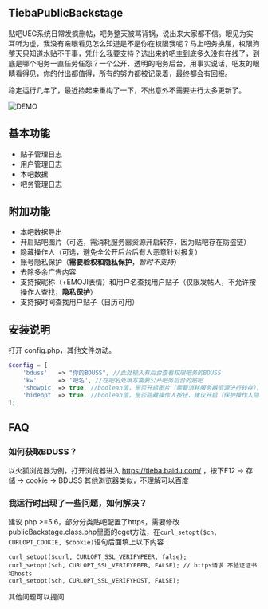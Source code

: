 ## TiebaPublicBackstage

贴吧UEG系统日常发疯删帖，吧务整天被骂背锅，说出来大家都不信。眼见为实耳听为虚，我没有亲眼看见怎么知道是不是你在权限我呢？马上吧务换届，权限狗整天只知道水贴不干事，凭什么我要支持？选出来的吧主到底多久没有在线了，到底是哪个吧务一直任劳任怨？一个公开、透明的吧务后台，用事实说话，吧友的眼睛看得见，你的付出都值得，所有的努力都被记录着，最终都会有回报。

稳定运行几年了，最近捡起来重构了一下，不出意外不需要进行太多更新了。

![DEMO](https://imgsa.baidu.com/forum/w%3D580/sign=c374e4518f26cffc692abfba89004a7d/e20d610ed9f9d72a146882d5d92a2834359bbba9.jpg '运行界面详情')

## 基本功能

- 贴子管理日志
- 用户管理日志
- 本吧数据
- 吧务管理日志

## 附加功能
- 本吧数据导出
- 开启贴吧图片（可选，需消耗服务器资源开启转存，因为贴吧存在防盗链）
- 隐藏操作人（可选，避免全公开后台后有人恶意针对报复）
- 账号隐私保护（**需要验权和隐私保护**，*暂时不支持*）
- 去除多余广告内容
- 支持按昵称（+EMOJI表情）和用户名查找用户贴子（仅限发帖人，不允许按操作人查找，**隐私保护**）
- 支持按时间查找用户贴子（日历可用）
## 安装说明
打开 config.php，其他文件勿动。
```php
$config = [
    'bduss'   => "你的BDUSS", //此处输入有后台查看权限吧务的BDUSS
    'kw'      => '吧名', //在吧名处填写需要公开吧务后台的贴吧
    'showpic' => true, //boolean值，是否开启图片（需要消耗服务器资源进行转存），根据服务器情况，可关闭
    'hideopt' => true, //boolean值，是否隐藏操作人按钮，建议开启（保护操作人隐私）
];

```

## FAQ

### 如何获取BDUSS？
以火狐浏览器为例，打开浏览器进入 https://tieba.baidu.com/ ，按下F12  -> 存储 -> cookie -> BDUSS
其他浏览器类似，不理解可以百度

### 我运行时出现了一些问题，如何解决？

建议 php >=5.6，部分分类贴吧配置了https，需要修改publicBackstage.class.php里面的cget方法，在`curl_setopt($ch, CURLOPT_COOKIE, $cookie)`语句后面填上以下内容：
```
curl_setopt($curl, CURLOPT_SSL_VERIFYPEER, false);
curl_setopt($ch, CURLOPT_SSL_VERIFYPEER, FALSE); // https请求 不验证证书和hosts
curl_setopt($ch, CURLOPT_SSL_VERIFYHOST, FALSE);
```

其他问题可以提问